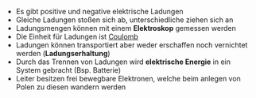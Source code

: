 - Es gibt positive und negative elektrische Ladungen 
- Gleiche Ladungen stoßen sich ab, unterschiedliche ziehen sich an
- Ladungsmengen können mit einem **Elektroskop** gemessen werden
- Die Einheit für Ladungen ist [Coulomb](Einheiten)
- Ladungen können transportiert aber weder erschaffen noch vernichtet werden (**Ladungserhaltung**)
- Durch das Trennen von Ladungen wird **elektrische Energie** in ein System gebracht (Bsp. Batterie)
- Leiter besitzen frei bewegbare Elektronen, welche beim anlegen von Polen zu diesen wandern werden